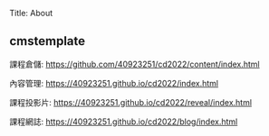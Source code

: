 Title: About

## cmstemplate

課程倉儲: <a href="https://github.com/40923251/cd2022">https://github.com/40923251/cd2022/content/index.html</a>

內容管理: <a href="https://40923251.github.io/cd2022/">https://40923251.github.io/cd2022/index.html</a>

課程投影片: <a href="https://40923251.github.io/cd2022/reveal">https://40923251.github.io/cd2022/reveal/index.html</a>

課程網誌: <a href="https://40923251.github.io/cd2022/blog">https://40923251.github.io/cd2022/blog/index.html</a>








